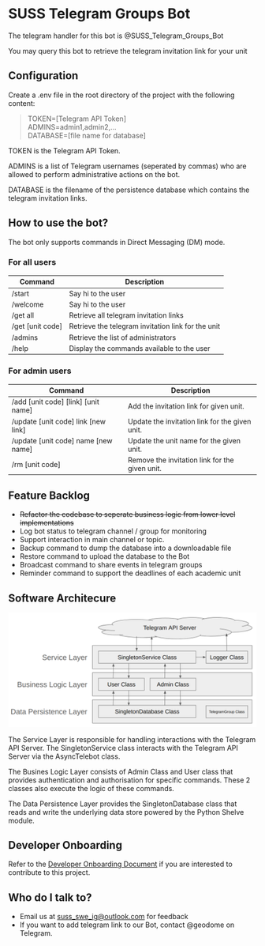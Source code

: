 # SUSS Telegram Groups Bot

The telegram handler for this bot is @SUSS_Telegram_Groups_Bot

You may query this bot to retrieve the telegram invitation link for your unit

## Configuration

Create a .env file in the root directory of the project with the following content:

> TOKEN=[Telegram API Token]  
> ADMINS=admin1,admin2,...  
> DATABASE=[file name for database]  

TOKEN is the Telegram API Token.  

ADMINS is a list of Telegram usernames (seperated by commas) who are allowed to perform administrative actions on the bot.  

DATABASE is the filename of the persistence database which contains the telegram invitation links.

## How to use the bot?

The bot only supports commands in Direct Messaging (DM) mode.

### For all users

| Command  | Description | 
| -------- | ------------| 
| /start | Say hi to the user |
| /welcome | Say hi to the user |
| /get all  | Retrieve all telegram invitation links  |
| /get [unit code] | Retrieve the telegram invitation link for the unit | 
| /admins | Retrieve the list of administrators |
| /help | Display the commands available to the user | 

### For admin users

| Command | Description |
|---------|-------------|
| /add [unit code] [link] [unit name] | Add the invitation link for given unit. |
| /update [unit code] link [new link] | Update the invitation link for the given unit. |
| /update [unit code] name [new name] | Update the unit name for the given unit. |
| /rm [unit code] | Remove the invitation link for the given unit. |

## Feature Backlog

* ~~Refactor the codebase to seperate business logic from lower level implementations~~
* Log bot status to telegram channel / group for monitoring
* Support interaction in main channel or topic.
* Backup command to dump the database into a downloadable file
* Restore command to upload the database to the Bot
* Broadcast command to share events in telegram groups 
* Reminder command to support the deadlines of each academic unit


## Software Architecure
![hello world](architecture.png)

The Service Layer is responsible for handling interactions with the Telegram API Server. The SingletonService class interacts with the Telegram API Server via the AsyncTelebot class.  

The Busines Logic Layer consists of Admin Class and User class that provides authentication and authorisation for specific commands. These 2 classes also execute the logic of these commands.  

The Data Persistence Layer provides the SingletonDatabase class that reads and write the underlying data store powered by the Python Shelve module.  

## Developer Onboarding

Refer to the [Developer Onboarding Document](onboarding.md) if you are interested to contribute to this project.


## Who do I talk to?

* Email us at suss_swe_ig@outlook.com for feedback
* If you want to add telegram link to our Bot, contact @geodome on Telegram.